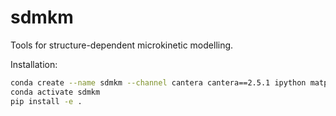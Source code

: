 # sdmkm

Tools for structure-dependent microkinetic modelling.

Installation:
```bash
conda create --name sdmkm --channel cantera cantera==2.5.1 ipython matplotlib jupyter ase pymatgen
conda activate sdmkm
pip install -e .
```